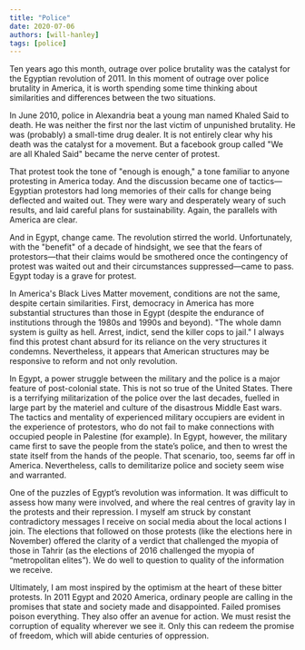 ```yaml
---
title: "Police"
date: 2020-07-06
authors: [will-hanley]
tags: [police]
---
```


Ten years ago this month, outrage over police brutality was the catalyst for the Egyptian revolution of 2011. In this moment of outrage over police brutality in America, it is worth spending some time thinking about similarities and differences between the two situations.

In June 2010, police in Alexandria beat a young man named Khaled Said to death. He was neither the first nor the last victim of unpunished brutality. He was (probably) a small-time drug dealer. It is not entirely clear why his death was the catalyst for a movement. But a facebook group called "We are all Khaled Said" became the nerve center of protest.

That protest took the tone of "enough is enough," a tone familiar to anyone protesting in America today. And the discussion became one of tactics—Egyptian protestors had long memories of their calls for change being deflected and waited out. They were wary and desperately weary of such results, and laid careful plans for sustainability. Again, the parallels with America are clear. 

And in Egypt, change came. The revolution stirred the world. Unfortunately, with the "benefit" of a decade of hindsight, we see that the fears of protestors—that their claims would be smothered once the contingency of protest was waited out and their circumstances suppressed—came to pass. Egypt today is a grave for protest.

In America's Black Lives Matter movement, conditions are not the same, despite certain similarities. First, democracy in America has more substantial structures than those in Egypt (despite the endurance of institutions through the 1980s and 1990s and beyond). "The whole damn system is guilty as hell. Arrest, indict, send the killer cops to jail." I always find this protest chant absurd for its reliance on the very structures it condemns. Nevertheless, it appears that American structures may be responsive to reform and not only revolution.

In Egypt, a power struggle between the military and the police is a major feature of post-colonial state. This is not so true of the United States. There is a terrifying militarization of the police over the last decades, fuelled in large part by the materiel and culture of the disastrous Middle East wars. The tactics and mentality of experienced military occupiers are evident in the experience of protestors, who do not fail to make connections with occupied people in Palestine (for example). In Egypt, however, the military came first to save the people from the state’s police, and then to wrest the state itself from the hands of the people. That scenario, too, seems far off in America. Nevertheless, calls to demilitarize police and society seem wise and warranted.

One of the puzzles of Egypt’s revolution was information. It was difficult to assess how many were involved, and where the real centres of gravity lay in the protests and their repression. I myself am struck by constant contradictory messages I receive on social media about the local actions I join. The elections that followed on those protests (like the elections here in November) offered the clarity of a verdict that challenged the myopia of those in Tahrir (as the elections of 2016 challenged the myopia of “metropolitan elites”). We do well to question to quality of the information we receive. 

Ultimately, I am most inspired by the optimism at the heart of these bitter protests. In 2011 Egypt and 2020 America, ordinary people are calling in the promises that state and society made and disappointed. Failed promises poison everything. They also offer an avenue for action. We must resist the corruption of equality wherever we see it. Only this can redeem the promise of freedom, which will abide centuries of oppression.